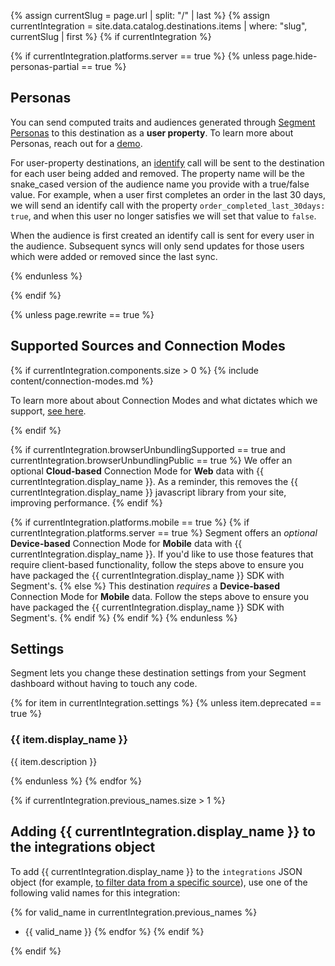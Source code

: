 <!-- in the file we're pulling from the API, "name" corresponds with the path to the yml blob for a specific destination.-->
{% assign currentSlug = page.url | split: "/" | last %}
{% assign currentIntegration = site.data.catalog.destinations.items | where: "slug", currentSlug | first %}
{% if currentIntegration %}

{% if currentIntegration.platforms.server == true %}
{% unless page.hide-personas-partial == true %}

## Personas

You can send computed traits and audiences generated through [Segment Personas](/docs/personas) to this destination as a **user property**. To learn more about Personas, reach out for a [demo](https://segment.com/contact/demo).

For user-property destinations, an [identify](/docs/connections/spec/identify) call will be sent to the destination for each user being added and removed. The property name will be the snake_cased version of the audience name you provide with a true/false value. For example, when a user first completes an order in the last 30 days, we will send an identify call with the property `order_completed_last_30days: true`, and when this user no longer satisfies we will set that value to `false`.

When the audience is first created an identify call is sent for every user in the audience. Subsequent syncs will only send updates for those users which were added or removed since the last sync.

{% endunless %}

{% endif %}

{% unless page.rewrite == true %}
## Supported Sources and Connection Modes
{% if currentIntegration.components.size > 0 %}
{% include content/connection-modes.md %}

To learn more about about Connection Modes and what dictates which we support, [see here](https://segment.com/docs/connections/destinations/#connection-modes).

{% endif %}

{% if currentIntegration.browserUnbundlingSupported == true and currentIntegration.browserUnbundlingPublic == true %}
  We offer an optional **Cloud-based** Connection Mode for **Web** data with {{ currentIntegration.display_name }}. As a reminder, this removes the {{ currentIntegration.display_name }} javascript library from your site, improving performance.
{% endif %}

{% if currentIntegration.platforms.mobile == true %}
  {% if currentIntegration.platforms.server == true %}
  Segment offers an *optional* **Device-based** Connection Mode for **Mobile** data with {{ currentIntegration.display_name }}. If you'd like to use those features that require client-based functionality, follow the steps above to ensure you have packaged the {{ currentIntegration.display_name }} SDK with Segment's.
  {% else %}
  This destination *requires* a **Device-based** Connection Mode for **Mobile** data. Follow the steps above to ensure you have packaged the {{ currentIntegration.display_name }} SDK with Segment's.
  {% endif %}
{% endif %}
{% endunless %}

## Settings

Segment lets you change these destination settings from your Segment dashboard without having to touch any code.

{% for item in currentIntegration.settings %}
  {% unless item.deprecated == true %}
### {{ item.display_name }}

{{ item.description }}

  {% endunless %}
{% endfor %}

{% if currentIntegration.previous_names.size > 1 %}

## Adding {{ currentIntegration.display_name }} to the integrations object

To add {{ currentIntegration.display_name }} to the `integrations` JSON object (for example, [to filter data from a specific source](/docs/guides/filtering-data/#filtering-with-the-integrations-object)), use one of the following valid names for this integration:

{% for valid_name in currentIntegration.previous_names %}
- {{ valid_name }}
{% endfor %}
{% endif %}

{% endif %}

